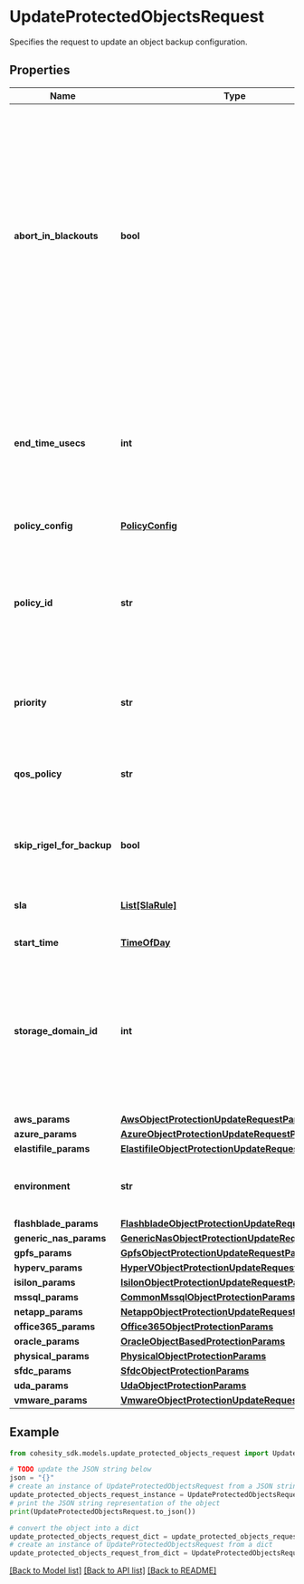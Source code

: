 # UpdateProtectedObjectsRequest

Specifies the request to update an object backup configuration.

## Properties

Name | Type | Description | Notes
------------ | ------------- | ------------- | -------------
**abort_in_blackouts** | **bool** | Specifies whether currently executing object backup should abort if a blackout period specified by a policy starts. Available only if the selected policy has at least one blackout period. Default value is false. | [optional] 
**end_time_usecs** | **int** | Specifies the end time in micro seconds for this Protection Group. If this is not specified, the Protection Group won&#39;t be ended. | [optional] 
**policy_config** | [**PolicyConfig**](PolicyConfig.md) |  | [optional] 
**policy_id** | **str** | Specifies the unique id of the Protection Policy. The Policy settings will be attached with every object and will be used in backup. | [optional] 
**priority** | **str** | Specifies the priority for the objects backup. | [optional] 
**qos_policy** | **str** | Specifies whether object backup will be written to HDD or SSD. | [optional] 
**skip_rigel_for_backup** | **bool** | Specifies whether to skip Rigel for backup or not. | [optional] 
**sla** | [**List[SlaRule]**](SlaRule.md) | Specifies the SLA parameters for list of objects. | [optional] 
**start_time** | [**TimeOfDay**](TimeOfDay.md) |  | [optional] 
**storage_domain_id** | **int** | Specifies the Storage Domain (View Box) ID where the object backup will be taken. This is not required if Cloud archive direct is benig used. | [optional] 
**aws_params** | [**AwsObjectProtectionUpdateRequestParams**](AwsObjectProtectionUpdateRequestParams.md) |  | [optional] 
**azure_params** | [**AzureObjectProtectionUpdateRequestParams**](AzureObjectProtectionUpdateRequestParams.md) |  | [optional] 
**elastifile_params** | [**ElastifileObjectProtectionUpdateRequestParams**](ElastifileObjectProtectionUpdateRequestParams.md) |  | [optional] 
**environment** | **str** | Specifies the environment for current object. | [optional] 
**flashblade_params** | [**FlashbladeObjectProtectionUpdateRequestParams**](FlashbladeObjectProtectionUpdateRequestParams.md) |  | [optional] 
**generic_nas_params** | [**GenericNasObjectProtectionUpdateRequestParams**](GenericNasObjectProtectionUpdateRequestParams.md) |  | [optional] 
**gpfs_params** | [**GpfsObjectProtectionUpdateRequestParams**](GpfsObjectProtectionUpdateRequestParams.md) |  | [optional] 
**hyperv_params** | [**HyperVObjectProtectionUpdateRequestParams**](HyperVObjectProtectionUpdateRequestParams.md) |  | [optional] 
**isilon_params** | [**IsilonObjectProtectionUpdateRequestParams**](IsilonObjectProtectionUpdateRequestParams.md) |  | [optional] 
**mssql_params** | [**CommonMssqlObjectProtectionParams**](CommonMssqlObjectProtectionParams.md) |  | [optional] 
**netapp_params** | [**NetappObjectProtectionUpdateRequestParams**](NetappObjectProtectionUpdateRequestParams.md) |  | [optional] 
**office365_params** | [**Office365ObjectProtectionParams**](Office365ObjectProtectionParams.md) |  | [optional] 
**oracle_params** | [**OracleObjectBasedProtectionParams**](OracleObjectBasedProtectionParams.md) |  | [optional] 
**physical_params** | [**PhysicalObjectProtectionParams**](PhysicalObjectProtectionParams.md) |  | [optional] 
**sfdc_params** | [**SfdcObjectProtectionParams**](SfdcObjectProtectionParams.md) |  | [optional] 
**uda_params** | [**UdaObjectProtectionParams**](UdaObjectProtectionParams.md) |  | [optional] 
**vmware_params** | [**VmwareObjectProtectionUpdateRequestParams**](VmwareObjectProtectionUpdateRequestParams.md) |  | [optional] 

## Example

```python
from cohesity_sdk.models.update_protected_objects_request import UpdateProtectedObjectsRequest

# TODO update the JSON string below
json = "{}"
# create an instance of UpdateProtectedObjectsRequest from a JSON string
update_protected_objects_request_instance = UpdateProtectedObjectsRequest.from_json(json)
# print the JSON string representation of the object
print(UpdateProtectedObjectsRequest.to_json())

# convert the object into a dict
update_protected_objects_request_dict = update_protected_objects_request_instance.to_dict()
# create an instance of UpdateProtectedObjectsRequest from a dict
update_protected_objects_request_from_dict = UpdateProtectedObjectsRequest.from_dict(update_protected_objects_request_dict)
```
[[Back to Model list]](../README.md#documentation-for-models) [[Back to API list]](../README.md#documentation-for-api-endpoints) [[Back to README]](../README.md)


